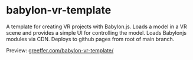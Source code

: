 # babylon-vr-template

A template for creating VR projects with Babylon.js. Loads a model in a VR scene and provides a simple UI for controlling the model. Loads Babylonjs modules via CDN. Deploys to github pages from root of main branch.

Preview: [greeffer.com/babylon-vr-template/](https://greeffer.com/babylon-vr-template/)

